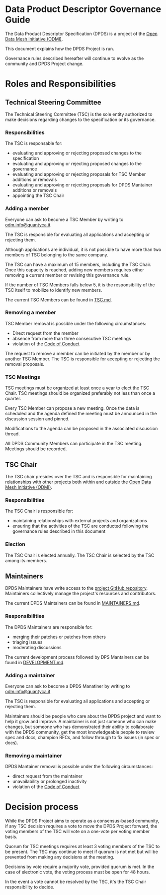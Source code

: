 # Data Product Descriptor Governance Guide
The Data Product Descriptor Specification (DPDS) is a project of the [Open Data Mesh Initiative (ODMI)](https://initiative.opendatamesh.org/). 

This document explains how the DPDS Project is run. 

Governance rules described hereafter will continue to evolve as the community and DPDS Project change.

# Roles and Responsibilities

## Technical Steering Committee
The Technical Steering Committee (TSC) is the sole entity authorized to make decisions regarding changes to the specification or its governance.

### Responsibilities
The TSC is responsable for:

* evaluating and approving or rejecting proposed changes to the specification
* evaluating and approving or rejecting proposed changes to the governance
* evaluating and approving or rejecting proposals for TSC Member additions or removals
* evaluating and approving or rejecting proposals for DPDS Mantainer additions or removals
* appointing the TSC Chair

### Adding a member
Everyone can ask to become a TSC Member by writing to [odm.info@quantyca.it](mailto:odm.info@quantyca.it). 

The TSC is responsible for evaluating all applications and accepting or rejecting them. 

Although applications are individual, it is not possible to have more than two members of TSC belonging to the same company. 

The TSC can have a maximum of 15 members, including the TSC Chair. Once this capacity is reached, adding new members requires either removing a current member or revising this governance rule.

If the number of TSC Members falls below  5, it is the responsibility of the TSC itself to mobilize to identify new members.

The current TSC Members can be found in [TSC.md](./TSC.md).

### Removing a member
TSC Member removal is possible under the following circumstances:

* Direct request from the member
* absence from more than three consecutive TSC meetings
* violation of the [Code of Conduct](https://github.com/opendatamesh-initiative/.github/blob/main/CODE_OF_CONDUCT.md)

The request to remove a member can be initiated by the member or by another TSC Member. The TSC is responsible for accepting or rejecting the removal proposals.
  
### TSC Meetings
TSC meetings must be organized at least once a year to elect the TSC Chair. TSC meetings should be organized preferably not less than once a quarter. 

Every TSC Member can propose a new meeting. Once the data is scheduled and the agenda defined the meeting must be announced in the discussion session and pinned. 

Modifications to the agenda can be proposed in the associated discussion thread. 

All DPDS Community Members can participate in the TSC meeting. Meetings should be recorded.

## TSC Chair
The TSC chair presides over the TSC and is responsible for maintaining relationships with other projects both within and outside the [Open Data Mesh Initiative (ODMI)](https://initiative.opendatamesh.org/). 

### Responsibilities
The TSC Chair is responsible for:

* maintaining relationships with external projects and organizations
* ensuring that the activities of the TSC are conducted following the governance rules described in this document
  
### Election
The TSC Chair is elected annually. The TSC Chair is selected by the TSC among its members.

## Maintainers
DPDS Maintainers have write access to the [project GitHub repository](https://github.com/opendatamesh-initiative/odm-specification-dpdescriptor).
Maintainers collectively manage the project's resources and contributors.

The current DPDS Maintainers can be found in [MAINTAINERS.md](./MAINTAINERS.md).

### Responsibilities
The DPDS Maintainers are responsible for:

* merging their patches or patches from others
* triaging issues
* moderating discussions

 The current development process followed by DPS Mantainers can be found in [DEVELOPMENT.md](./DEVELOPMENT.md).

### Adding a maintainer
Everyone can ask to become a DPDS Manatiner by writing to [odm.info@quantyca.it](mailto:odm.info@quantyca.it)  

The TSC is responsible for evaluating all applications and accepting or rejecting them. 

Maintainers should be people who care about the DPDS project and want to help it grow and improve. A maintainer is not just someone who can make changes, but someone who has demonstrated their ability to collaborate with the DPDS community, get the most knowledgeable people to review spec and docs, champion RFCs, and follow through to fix issues (in spec or docs).

### Removing a maintainer
DPDS Mantainer removal is possible under the following circumstances:

* direct request from the maintainer
* unavailability or prolonged inactivity
* violation of the [Code of Conduct](https://github.com/opendatamesh-initiative/.github/blob/main/CODE_OF_CONDUCT.md)

# Decision process
While the DPDS Project aims to operate as a consensus-based community, if any TSC
decision requires a vote to move the DPDS Project forward, the voting members of the
TSC will vote on a one-vote per voting member basis.

Quorum for TSC meetings requires at least 3 voting members of
the TSC to be present. The TSC may continue to meet if quorum is not met but
will be prevented from making any decisions at the meeting.

Decisions by vote require a majority vote, provided quorum is met. In the case of electronic vote, the voting process
must be open for 48 hours.

In the event a vote cannot be resolved by the TSC, it's the TSC Chair responsibility to decide.

